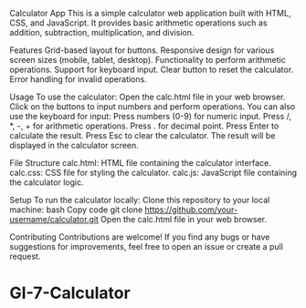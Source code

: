 Calculator App
This is a simple calculator web application built with HTML, CSS, and JavaScript. It provides basic arithmetic operations such as addition, subtraction, multiplication, and division.

Features
Grid-based layout for buttons.
Responsive design for various screen sizes (mobile, tablet, desktop).
Functionality to perform arithmetic operations.
Support for keyboard input.
Clear button to reset the calculator.
Error handling for invalid operations.

Usage
To use the calculator:
Open the calc.html file in your web browser.
Click on the buttons to input numbers and perform operations.
You can also use the keyboard for input:
Press numbers (0-9) for numeric input.
Press /, *, -, + for arithmetic operations.
Press . for decimal point.
Press Enter to calculate the result.
Press Esc to clear the calculator.
The result will be displayed in the calculator screen.

File Structure
calc.html: HTML file containing the calculator interface.
calc.css: CSS file for styling the calculator.
calc.js: JavaScript file containing the calculator logic.

Setup
To run the calculator locally:
Clone this repository to your local machine:
bash
Copy code
git clone https://github.com/your-username/calculator.git
Open the calc.html file in your web browser.

Contributing
Contributions are welcome! If you find any bugs or have suggestions for improvements, feel free to open an issue or create a pull request.

# GI-7-Calculator